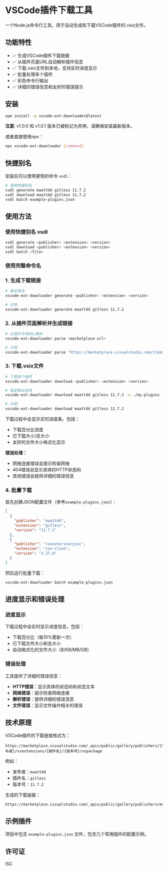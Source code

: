 # VSCode插件下载工具

一个Node.js命令行工具，用于自动生成和下载VSCode插件的.vsix文件。

## 功能特性

- ✅ 生成VSCode插件下载链接
- ✅ 从插件页面URL自动解析插件信息
- ✅ 下载.vsix文件到本地，支持实时进度显示
- ✅ 批量处理多个插件
- ✅ 彩色命令行输出
- ✅ 详细的错误信息和友好的错误提示

## 安装

```bash
npm install -g vscode-ext-downloader@latest
```

**注意**: v1.0.0 和 v1.0.1 版本已被标记为弃用，请确保安装最新版本。

或者直接使用npx：

```bash
npx vscode-ext-downloader [command]
```

## 快捷别名

安装后可以使用更短的命令 `vsdl`：

```bash
# 使用快捷别名
vsdl generate maattdd gitless 11.7.2
vsdl download maattdd gitless 11.7.2
vsdl batch example-plugins.json
```

## 使用方法

### 使用快捷别名 vsdl

```bash
vsdl generate <publisher> <extension> <version>
vsdl download <publisher> <extension> <version>
vsdl batch <file>
```

### 使用完整命令名

### 1. 生成下载链接

```bash
# 基本用法
vscode-ext-downloader generate <publisher> <extension> <version>

# 示例
vscode-ext-downloader generate maattdd gitless 11.7.2
```

### 2. 从插件页面解析并生成链接

```bash
# 从插件市场URL解析
vscode-ext-downloader parse <marketplace-url>

# 示例
vscode-ext-downloader parse "https://marketplace.visualstudio.com/items?itemName=maattdd.gitless"
```

### 3. 下载.vsix文件

```bash
# 下载单个插件
vscode-ext-downloader download <publisher> <extension> <version>

# 指定输出目录
vscode-ext-downloader download maattdd gitless 11.7.2 -o ./my-plugins

# 示例
vscode-ext-downloader download maattdd gitless 11.7.2
```

下载过程中会显示实时进度条，包括：

- 下载百分比进度
- 已下载大小/总大小
- 友好的文件大小格式化显示

**错误处理：**

- 网络连接错误会提示检查网络
- 404错误会显示具体的HTTP状态码
- 其他错误会提供详细的错误信息

### 4. 批量下载

首先创建JSON配置文件（参考`example-plugins.json`）：

```json
[
  {
    "publisher": "maattdd",
    "extension": "gitless",
    "version": "11.7.2"
  },
  {
    "publisher": "rooveterinaryinc",
    "extension": "roo-cline",
    "version": "3.27.0"
  }
]
```

然后运行批量下载：

```bash
vscode-ext-downloader batch example-plugins.json
```

## 进度显示和错误处理

### 进度显示

下载过程中会实时显示进度信息，包括：

- 下载百分比（每10%更新一次）
- 已下载文件大小和总大小
- 自动格式化的文件大小（B/KB/MB/GB）

### 错误处理

工具提供了详细的错误信息：

- **HTTP错误**：显示具体的状态码和状态文本
- **网络错误**：提示检查网络连接
- **解析错误**：提供详细的错误消息
- **文件错误**：显示文件操作相关的错误

## 技术原理

VSCode插件的下载链接格式为：

```
https://marketplace.visualstudio.com/_apis/public/gallery/publishers/{发布者}/vsextensions/{插件名}/{版本号}/vspackage
```

例如：

- 发布者：`maattdd`
- 插件名：`gitless`
- 版本号：`11.7.2`

生成的下载链接：

```
https://marketplace.visualstudio.com/_apis/public/gallery/publishers/maattdd/vsextensions/gitless/11.7.2/vspackage
```

## 示例插件

项目中包含 `example-plugins.json` 文件，包含几个常用插件的配置示例。

## 许可证

ISC
